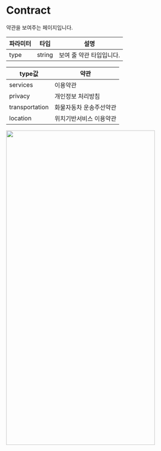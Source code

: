 # Contract

약관을 보여주는 페이지입니다.<br />

| 파라미터 | 타입 | 설명 |
|------|------|------|
| type | string | 보여 줄 약관 타입입니다. |

| type값 | 약관 |
|------|------|
| services | 이용약관 |
| privacy | 개인정보 처리방침 |
| transportation | 화물자동차 운송주선약관 |
| location | 위치기반서비스 이용약관 |


<img width="400" height="848" src="https://github.com/softeerbootcamp-3rd/Team4-HansalChai/assets/37495809/c8874946-b6a9-4cca-812f-8aca91013a54">
